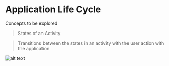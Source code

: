 # Application Life Cycle

Concepts to be explored 

> States of an Activity 

> Transitions between the states in an activity with the user action with the application

![alt text](https://miro.medium.com/max/1189/1*fCkVwtp7gJ5JI8gjIxPeTQ.png)




